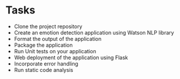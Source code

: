 # Tasks

* Clone the project repository
* Create an emotion detection application using Watson NLP library
* Format the output of the application
* Package the application
* Run Unit tests on your application
* Web deployment of the application using Flask
* Incorporate error handling
* Run static code analysis
